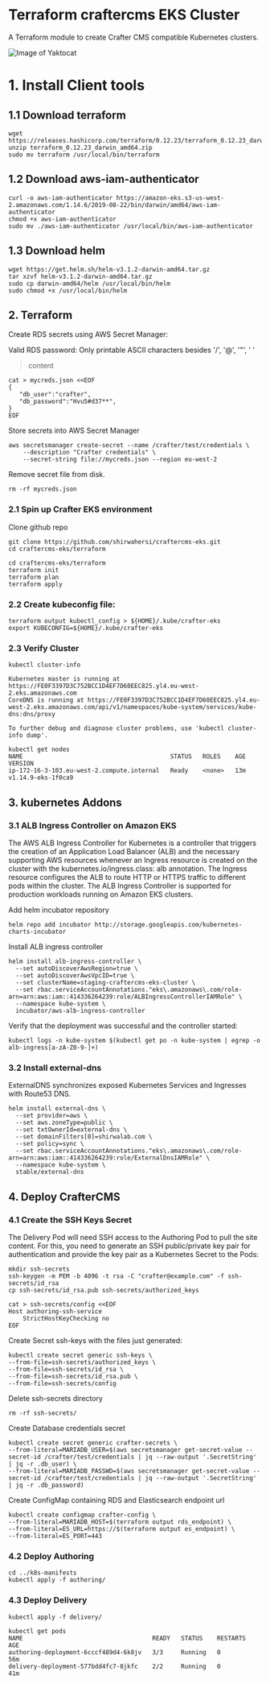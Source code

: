 # Terraform craftercms EKS Cluster

A Terraform module to create Crafter CMS compatible Kubernetes clusters.

![Image of Yaktocat](docs/images/serverless-deployment-architecture.png)

# 1. Install Client tools

## 1.1 Download terraform

```
wget https://releases.hashicorp.com/terraform/0.12.23/terraform_0.12.23_darwin_amd64.zip
unzip terraform_0.12.23_darwin_amd64.zip
sudo mv terraform /usr/local/bin/terraform
```

## 1.2 Download aws-iam-authenticator

```
curl -o aws-iam-authenticator https://amazon-eks.s3-us-west-2.amazonaws.com/1.14.6/2019-08-22/bin/darwin/amd64/aws-iam-authenticator
chmod +x aws-iam-authenticator
sudo mv ./aws-iam-authenticator /usr/local/bin/aws-iam-authenticator
```

## 1.3 Download helm

```
wget https://get.helm.sh/helm-v3.1.2-darwin-amd64.tar.gz
tar xzvf helm-v3.1.2-darwin-amd64.tar.gz
sudo cp darwin-amd64/helm /usr/local/bin/helm
sudo chmod +x /usr/local/bin/helm
```

## 2. Terraform

Create RDS secrets using AWS Secret Manager:

Valid RDS password: Only printable ASCII characters besides '/', '@', '"', ' '

> content
```
cat > mycreds.json <<EOF
{
   "db_user":"crafter",
   "db_password":"Hvu5#d37**",
}
EOF
```

Store secrets into AWS Secret Manager

```
aws secretsmanager create-secret --name /crafter/test/credentials \
    --description "Crafter credentials" \
    --secret-string file://mycreds.json --region eu-west-2
```

Remove secret file from disk.
```
rm -rf mycreds.json
```

### 2.1 Spin up Crafter EKS environment

Clone github repo

```
git clone https://github.com/shirwahersi/craftercms-eks.git
cd craftercms-eks/terraform
```

```
cd craftercms-eks/terraform
terraform init
terraform plan
terraform apply
```

### 2.2 Create kubeconfig file:

```
terraform output kubectl_config > ${HOME}/.kube/crafter-eks
export KUBECONFIG=${HOME}/.kube/crafter-eks
```

###  2.3 Verify Cluster

```
kubectl cluster-info

Kubernetes master is running at https://FE0F3397D3C752BCC1D4EF7D60EEC825.yl4.eu-west-2.eks.amazonaws.com
CoreDNS is running at https://FE0F3397D3C752BCC1D4EF7D60EEC825.yl4.eu-west-2.eks.amazonaws.com/api/v1/namespaces/kube-system/services/kube-dns:dns/proxy

To further debug and diagnose cluster problems, use 'kubectl cluster-info dump'.
```

```
kubectl get nodes
NAME                                         STATUS   ROLES    AGE   VERSION
ip-172-16-3-103.eu-west-2.compute.internal   Ready    <none>   13m   v1.14.9-eks-1f0ca9
```

## 3. kubernetes Addons

### 3.1  ALB Ingress Controller on Amazon EKS

The AWS ALB Ingress Controller for Kubernetes is a controller that triggers the creation of an Application Load Balancer (ALB) and the necessary supporting AWS resources whenever an Ingress resource is created on the cluster with the kubernetes.io/ingress.class: alb annotation. The Ingress resource configures the ALB to route HTTP or HTTPS traffic to different pods within the cluster. The ALB Ingress Controller is supported for production workloads running on Amazon EKS clusters.

Add helm incubator repository
```
helm repo add incubator http://storage.googleapis.com/kubernetes-charts-incubator
```

Install ALB ingress controller
```
helm install alb-ingress-controller \
  --set autoDiscoverAwsRegion=true \
  --set autoDiscoverAwsVpcID=true \
  --set clusterName=staging-craftercms-eks-cluster \
  --set rbac.serviceAccountAnnotations."eks\.amazonaws\.com/role-arn=arn:aws:iam::414336264239:role/ALBIngressControllerIAMRole" \
  --namespace kube-system \
  incubator/aws-alb-ingress-controller
```

Verify that the deployment was successful and the controller started:


```
kubectl logs -n kube-system $(kubectl get po -n kube-system | egrep -o alb-ingress[a-zA-Z0-9-]+)
```

### 3.2 Install external-dns

ExternalDNS synchronizes exposed Kubernetes Services and Ingresses with Route53 DNS.


```
helm install external-dns \
  --set provider=aws \
  --set aws.zoneType=public \
  --set txtOwnerId=external-dns \
  --set domainFilters[0]=shirwalab.com \
  --set policy=sync \
  --set rbac.serviceAccountAnnotations."eks\.amazonaws\.com/role-arn=arn:aws:iam::414336264239:role/ExternalDnsIAMRole" \
  --namespace kube-system \
  stable/external-dns
```

## 4. Deploy CrafterCMS

### 4.1 Create the SSH Keys Secret

The Delivery Pod will need SSH access to the Authoring Pod to pull the site content. For this, you need to generate an SSH public/private key pair for authentication and provide the key pair as a Kubernetes Secret to the Pods:

```
mkdir ssh-secrets
ssh-keygen -m PEM -b 4096 -t rsa -C "crafter@example.com" -f ssh-secrets/id_rsa
cp ssh-secrets/id_rsa.pub ssh-secrets/authorized_keys

cat > ssh-secrets/config <<EOF
Host authoring-ssh-service
    StrictHostKeyChecking no
EOF
```

Create Secret ssh-keys with the files just generated:

```
kubectl create secret generic ssh-keys \
--from-file=ssh-secrets/authorized_keys \
--from-file=ssh-secrets/id_rsa \
--from-file=ssh-secrets/id_rsa.pub \
--from-file=ssh-secrets/config
```

Delete ssh-secrets directory

```
rm -rf ssh-secrets/
```

Create Database credentials secret

```
kubectl create secret generic crafter-secrets \
--from-literal=MARIADB_USER=$(aws secretsmanager get-secret-value --secret-id /crafter/test/credentials | jq --raw-output '.SecretString' | jq -r .db_user) \
--from-literal=MARIADB_PASSWD=$(aws secretsmanager get-secret-value --secret-id /crafter/test/credentials | jq --raw-output '.SecretString' | jq -r .db_password)
```

Create ConfigMap containing RDS and Elasticsearch endpoint url

```
kubectl create configmap crafter-config \
--from-literal=MARIADB_HOST=$(terraform output rds_endpoint) \
--from-literal=ES_URL=https://$(terraform output es_endpoint) \
--from-literal=ES_PORT=443
```

### 4.2 Deploy Authoring

```
cd ../k8s-manifests
kubectl apply -f authoring/
```

### 4.3 Deploy Delivery

```
kubectl apply -f delivery/
```

```
kubectl get pods
NAME                                    READY   STATUS    RESTARTS   AGE
authoring-deployment-6cccf489d4-6k8jv   3/3     Running   0          56m
delivery-deployment-577bdd4fc7-8jkfc    2/2     Running   0          41m
```
